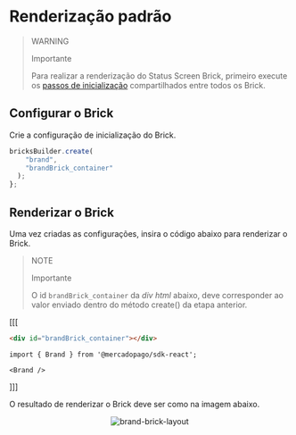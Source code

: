# Renderização padrão

> WARNING
>
> Importante
>
> Para realizar a renderização do Status Screen Brick, primeiro execute os [passos de inicialização](/developers/pt/docs/checkout-bricks/common-initialization) compartilhados entre todos os Brick. 

## Configurar o Brick

Crie a configuração de inicialização do Brick.

```Javascript
bricksBuilder.create(
    "brand",
    "brandBrick_container"
  );
};
```

## Renderizar o Brick

Uma vez criadas as configurações, insira o código abaixo para renderizar o Brick. 

> NOTE
> 
> Importante
>
> O id `brandBrick_container` da _div html_ abaixo, deve corresponder ao valor enviado dentro do método create() da etapa anterior.

[[[
```html
<div id="brandBrick_container"></div>
```
```react-jsx
import { Brand } from '@mercadopago/sdk-react';

<Brand />
```
]]]

O resultado de renderizar o Brick deve ser como na imagem abaixo.

<center>

![brand-brick-layout](checkout-bricks/brand-brick-layout.gif)

</center>